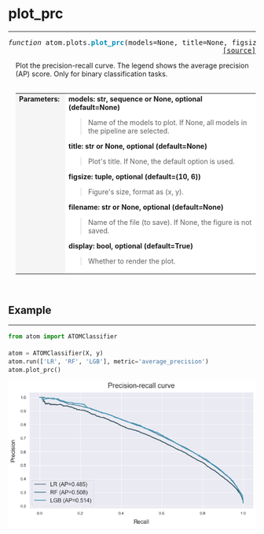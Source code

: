 # plot_prc
-------------------------

<pre><em>function</em> atom.plots.<strong style="color:#008AB8">plot_prc</strong>(models=None, title=None, figsize=(10, 6), filename=None, display=True)
<div align="right"><a href="https://github.com/tvdboom/ATOM/blob/master/atom/plots.py#L336">[source]</a></div></pre>
<div style="padding-left:3%">
Plot the precision-recall curve. The legend shows the average precision (AP) score. 
 Only for binary classification tasks.
<br /><br />
<table width="100%">
<tr>
<td width="15%" style="vertical-align:top; background:#F5F5F5;"><strong>Parameters:</strong></td>
<td width="75%" style="background:white;">
<strong>models: str, sequence or None, optional (default=None)</strong>
<blockquote>
Name of the models to plot. If None, all models in the pipeline are selected.
</blockquote>
<strong>title: str or None, optional (default=None)</strong>
<blockquote>
Plot's title. If None, the default option is used.
</blockquote>
<strong>figsize: tuple, optional (default=(10, 6))</strong>
<blockquote>
Figure's size, format as (x, y).
</blockquote>
<strong>filename: str or None, optional (default=None)</strong>
<blockquote>
Name of the file (to save). If None, the figure is not saved.
</blockquote>
<strong>display: bool, optional (default=True)</strong>
<blockquote>
Whether to render the plot.
</blockquote>
</tr>
</table>
</div>
<br />



## Example
----------
```python
from atom import ATOMClassifier

atom = ATOMClassifier(X, y)
atom.run(['LR', 'RF', 'LGB'], metric='average_precision')
atom.plot_prc()
```
![plot_prc](./img/plot_prc.png)
